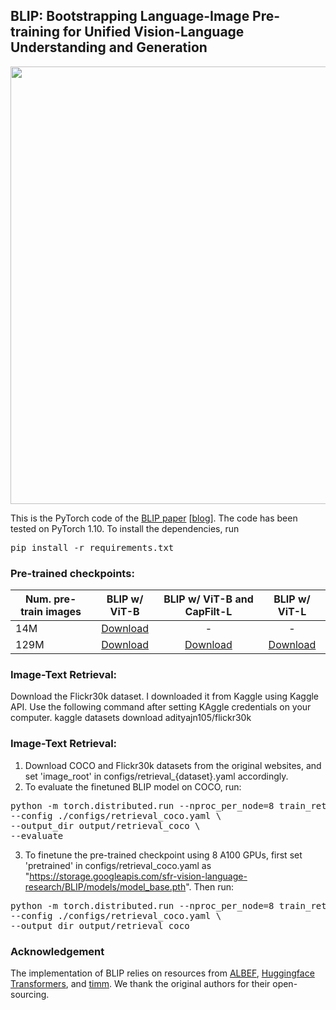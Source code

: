 ## BLIP: Bootstrapping Language-Image Pre-training for Unified Vision-Language Understanding and Generation



<img src="BLIP.gif" width="700">

This is the PyTorch code of the <a href="https://arxiv.org/abs/2201.12086">BLIP paper</a> [[blog](https://blog.salesforceairesearch.com/blip-bootstrapping-language-image-pretraining/)]. The code has been tested on PyTorch 1.10.
To install the dependencies, run <pre/>pip install -r requirements.txt</pre> 




### Pre-trained checkpoints:
Num. pre-train images | BLIP w/ ViT-B | BLIP w/ ViT-B and CapFilt-L | BLIP w/ ViT-L 
--- | :---: | :---: | :---: 
14M | <a href="https://storage.googleapis.com/sfr-vision-language-research/BLIP/models/model_base_14M.pth">Download</a>| - | -
129M | <a href="https://storage.googleapis.com/sfr-vision-language-research/BLIP/models/model_base.pth">Download</a>| <a href="https://storage.googleapis.com/sfr-vision-language-research/BLIP/models/model_base_capfilt_large.pth">Download</a> | <a href="https://storage.googleapis.com/sfr-vision-language-research/BLIP/models/model_large.pth">Download</a>

### Image-Text Retrieval:
Download the Flickr30k dataset. 
I downloaded it from Kaggle using Kaggle API. 
Use the following command after setting KAggle credentials on your computer.
kaggle datasets download adityajn105/flickr30k


### Image-Text Retrieval:
1. Download COCO and Flickr30k datasets from the original websites, and set 'image_root' in configs/retrieval_{dataset}.yaml accordingly.
2. To evaluate the finetuned BLIP model on COCO, run:
<pre>python -m torch.distributed.run --nproc_per_node=8 train_retrieval.py \
--config ./configs/retrieval_coco.yaml \
--output_dir output/retrieval_coco \
--evaluate</pre> 
3. To finetune the pre-trained checkpoint using 8 A100 GPUs, first set 'pretrained' in configs/retrieval_coco.yaml as "https://storage.googleapis.com/sfr-vision-language-research/BLIP/models/model_base.pth". Then run:
<pre>python -m torch.distributed.run --nproc_per_node=8 train_retrieval.py \
--config ./configs/retrieval_coco.yaml \
--output_dir output/retrieval_coco </pre> 


### Acknowledgement
The implementation of BLIP relies on resources from <a href="https://github.com/salesforce/ALBEF">ALBEF</a>, <a href="https://github.com/huggingface/transformers">Huggingface Transformers</a>, and <a href="https://github.com/rwightman/pytorch-image-models/tree/master/timm">timm</a>. We thank the original authors for their open-sourcing.
